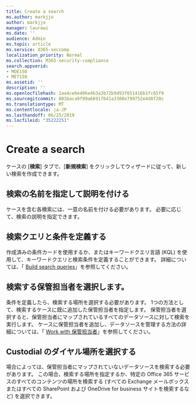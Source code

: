 ```yaml
---
title: Create a search
ms.author: markjjo
author: markjjo
manager: laurawi
ms.date: ''
audience: Admin
ms.topic: article
ms.service: O365-seccomp
localization_priority: Normal
ms.collection: M365-security-compliance
search.appverid:
- MOE150
- MET150
ms.assetid: ''
description: ''
ms.openlocfilehash: 1aa4ce6e406e4b3a3b72b9d93f651416b1fc65f9
ms.sourcegitcommit: 803baca9f99a6691fb41a3308e799752e4d8f20c
ms.translationtype: MT
ms.contentlocale: ja-JP
ms.lasthandoff: 06/25/2019
ms.locfileid: "35222251"
---
```

# <a name="create-a-search"></a>Create a search

ケースの [**検索**] タブで、[**新規検索**] をクリックしてウィザードに従って、新しい検索を作成できます。

## <a name="name-your-search-and-give-it-a-description"></a>検索の名前を指定して説明を付ける

ケースを含む各検索には、一意の名前を付ける必要があります。 必要に応じて、検索の説明を指定できます。 

## <a name="define-your-search-query-and-conditions"></a>検索クエリと条件を定義する

作成済みの条件カードを使用するか、またはキーワードクエリ言語 (KQL) を使用して、キーワードクエリと検索条件を定義することができます。 詳細については、「 [Build search queries](building-search-queries.md)」を参照してください。

## <a name="choose-the-custodians-to-search-from"></a>検索する保管担当者を選択します。

条件を定義したら、検索する場所を選択する必要があります。 1つの方法として、検索するケースに既に追加した保管担当者を指定します。 保管担当者を選択すると、保管担当者にマップされているすべてのデータソースに対して検索を実行します。 ケースに保管担当者を追加し、データソースを管理する方法の詳細については、「 [Work with 保管担当者](managing-custodians.md)」を参照してください。

## <a name="choose-non-custodial-locations"></a>Custodial のダイヤル場所を選択する

場合によっては、保管担当者にマップされていないデータソースを検索する必要があります。 この場合、検索する場所を指定するか、特定の Office 365 サービスのすべてのコンテンツの場所を検索する (すべての Exchange メールボックスまたはすべての SharePoint および OneDrive for business サイトを検索するなど) を選択できます。